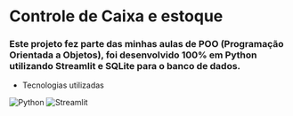 # Controle de Caixa e estoque

### Este projeto fez parte das minhas aulas de POO (Programação Orientada a Objetos), foi desenvolvido 100% em Python utilizando Streamlit e SQLite para o banco de dados.

<ul>
  <li>Tecnologias utilizadas</li>
</ul>

![Python](https://img.shields.io/badge/python-3670A0?style=for-the-badge&logo=python&logoColor=ffdd54) ![Streamlit](https://img.shields.io/badge/Streamlit-%23FE4B4B.svg?style=for-the-badge&logo=streamlit&logoColor=white)
